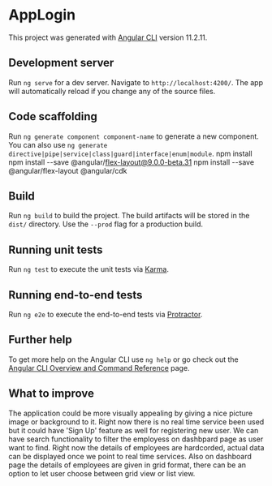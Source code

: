 # AppLogin

This project was generated with [Angular CLI](https://github.com/angular/angular-cli) version 11.2.11.

## Development server

Run `ng serve` for a dev server. Navigate to `http://localhost:4200/`. The app will automatically reload if you change any of the source files.

## Code scaffolding

Run `ng generate component component-name` to generate a new component. You can also use `ng generate directive|pipe|service|class|guard|interface|enum|module`.
npm install
npm install --save @angular/flex-layout@9.0.0-beta.31
npm install --save @angular/flex-layout @angular/cdk

## Build

Run `ng build` to build the project. The build artifacts will be stored in the `dist/` directory. Use the `--prod` flag for a production build.

## Running unit tests

Run `ng test` to execute the unit tests via [Karma](https://karma-runner.github.io).

## Running end-to-end tests

Run `ng e2e` to execute the end-to-end tests via [Protractor](http://www.protractortest.org/).

## Further help

To get more help on the Angular CLI use `ng help` or go check out the [Angular CLI Overview and Command Reference](https://angular.io/cli) page.

## What to improve

The application could be more visually appealing by giving a nice picture image or background to it. Right now there is no real time service been used but it could have 'Sign Up' feature as well for registering new user. We can have search functionality to filter the employess on dashbpard page as user want to find. Right now the details of employees are hardcorded, actual data can be displayed once we point to real time services. Also on dashboard page the details of employees are given in grid format, there can be an option to let user choose between grid view or list view.

